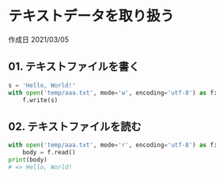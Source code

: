 # テキストデータを取り扱う

作成日 2021/03/05

## 01. テキストファイルを書く

```python
s = 'Hello, World!'
with open('temp/aaa.txt', mode='w', encoding='utf-8') as f:
    f.write(s)
```

## 02. テキストファイルを読む

```python
with open('temp/aaa.txt', mode='r', encoding='utf-8') as f:
    body = f.read()
print(body)
# => Hello, World!
```
